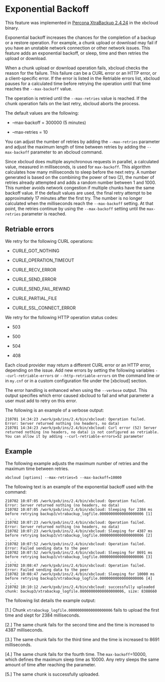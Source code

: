 # Exponential Backoff

This feature was implemented in [Percona XtraBackup 2.4.24](../release-notes/2.4/2.4.24.md#pxb-2-4-24) in the xbcloud binary.

Exponential backoff increases the chances for the completion of a backup or a restore operation. For example, a chunk upload or download may fail if you have an unstable network connection or other network issues. This feature adds an exponential backoff, or sleep, time and then retries the upload or download.

When a chunk upload or download operation fails, xbcloud checks the reason for the failure. This failure can be a CURL error or an HTTP error, or a client-specific error. If the error is listed in the Retriable errors list, xbcloud pauses for a calculated time before retrying the operation until that time reaches the `--max-backoff` value.

The operation is retried until the `--max-retries` value is reached. If the chunk operation fails on the last retry, xbcloud aborts the process.

The default values are the following:

* –max-backoff = 300000 (5 minutes)

* –max-retries = 10

You can adjust the number of retries by adding the `--max-retries` parameter and adjust the maximum length of time between retries by adding the `--max-backoff` parameter to an xbcloud command.

Since xbcloud does multiple asynchronous requests in parallel, a calculated value, measured in milliseconds, is used for `max-backoff`. This algorithm calculates how many milliseconds to sleep before the next retry. A number generated is based on the combining the power of two (2), the number of retries already attempted and adds a random number between 1 and 1000. This number avoids network congestion if multiple chunks have the same backoff value. If the default values are used, the final retry attempt to be approximately 17 minutes after the first try. The number is no longer calculated when the milliseconds reach the `--max-backoff` setting. At that point, the retries continue by using the `--max-backoff` setting until the `max-retries` parameter is reached.

## Retriable errors

We retry for the following CURL operations:

* CURLE_GOT_NOTHING

* CURLE_OPERATION_TIMEOUT

* CURLE_RECV_ERROR

* CURLE_SEND_ERROR

* CURLE_SEND_FAIL_REWIND

* CURLE_PARTIAL_FILE

* CURLE_SSL_CONNECT_ERROR

We retry for the following HTTP operation status codes:

* 503

* 500

* 504

* 408

Each cloud provider may return a different CURL error or an HTTP error, depending on the issue. Add new errors by setting the following variables `--curl-retriable-errors` or `--http-retriable-errors` on the command line or in `my.cnf` or in a custom configuration file under the [xbcloud] section.

The error handling is enhanced when using the `--verbose` output. This output specifies which error caused xbcloud to fail and what parameter a user must add to retry on this error.

The following is an example of a verbose output:

```text
210701 14:34:23 /work/pxb/ins/2.4/bin/xbcloud: Operation failed. Error: Server returned nothing (no headers, no data)
210701 14:34:23 /work/pxb/ins/2.4/bin/xbcloud: Curl error (52) Server returned nothing (no headers, no data) is not configured as retriable. You can allow it by adding --curl-retriable-errors=52 parameter
```

## Example

The following example adjusts the maximum number of retries and the maximum time between retries.

```text
xbcloud [options] --max-retries=5 --max-backoff=10000
```

The following text is an example of the exponential backoff used with the command:

```text
210702 10:07:05 /work/pxb/ins/2.4/bin/xbcloud: Operation failed. Error: Server returned nothing (no headers, no data)
210702 10:07:05 /work/pxb/ins/2.4/bin/xbcloud: Sleeping for 2384 ms before retrying backup3/xtrabackup_logfile.00000000000000000006 [1]
. . .
210702 10:07:23 /work/pxb/ins/2.4/bin/xbcloud: Operation failed. Error: Server returned nothing (no headers, no data)
210702 10:07:23 /work/pxb/ins/2.4/bin/xbcloud: Sleeping for 4387 ms before retrying backup3/xtrabackup_logfile.00000000000000000006 [2]
. . .
210702 10:07:52 /work/pxb/ins/2.4/bin/xbcloud: Operation failed. Error: Failed sending data to the peer
210702 10:07:52 /work/pxb/ins/2.4/bin/xbcloud: Sleeping for 8691 ms before retrying backup3/xtrabackup_logfile.00000000000000000006 [3]
. . .
210702 10:08:47 /work/pxb/ins/2.4/bin/xbcloud: Operation failed. Error: Failed sending data to the peer
210702 10:08:47 /work/pxb/ins/2.4/bin/xbcloud: Sleeping for 10000 ms before retrying backup3/xtrabackup_logfile.00000000000000000006 [4]
. . .
210702 10:10:12 /work/pxb/ins/2.4/bin/xbcloud: successfully uploaded chunk: backup3/xtrabackup_logfile.00000000000000000006, size: 8388660
```

The following list details the example output:

[1.] Chunk `xtrabackup_logfile.00000000000000000006` fails to upload the first time and slept for 2384 milliseconds.

[2.] The same chunk fails for the second time and the time is increased to 4387 milliseconds.

[3.] The same chunk fails for the third time and the time is increased to 8691 milliseconds.

[4.] The same chunk fails for the fourth time. The ``max-backoff``=10000, which defines the maximum sleep time as 10000. Any retry sleeps the same amount of time after reaching the parameter.

[5.] The same chunk is successfully uploaded.
